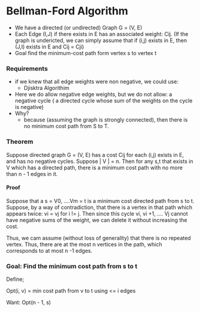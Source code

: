 # Bellman-Ford Algorithm

* We have a directed (or undirected) Graph G = (V, E)
* Each Edge (I,J) if there exists in E has an associated weight: Cij. (If the graph is undericted, we can simply assume that if (i,j) exists in E, then (J,I) exists in E and Cij = Cji)
* Goal find the minimum-cost path form vertex s to vertex t

### Requirements

* if we knew that all edge weights were non negative, we could use:
  * Djisktra Algorithim
* Here we do allow negative edge weights, but we do not allow: a negative cycle ( a directed cycle whose sum of the weights on the cycle is negative)
* Why?
  * because (assuming the graph is strongly connected), then there is no minimum cost path from S to T.

### Theorem

Suppose directed graph G = (V, E) has a cost Cij for each (i,j) exists in E, and has no negative cycles. Suppose | V | = n. Then for any s,t that exists in V which has a directed path, there is a minimum cost path with no more than n - 1 edges in it.

#### Proof

Suppose that a s = V0, ....Vm = t is a minimum cost directed path from s to t. Suppose, by a way of contradiction, that there is a vertex in that path which appears twice: vi = vj for i != j. Then since this cycle vi, vi +1, .... Vj cannot have negative sums of the weight, we can delete it without increasing the cost.

Thus, we cam assume (without loss of generality) that there is no repeated vertex. Thus, there are at the most n vertices in the path, which corresponds to at most n -1 edges.

### Goal: Find the minimum cost path from s to t

Define;

Opt(i, v) = min cost path from v to t using <= i edges

Want: Opt(n - 1, s)

